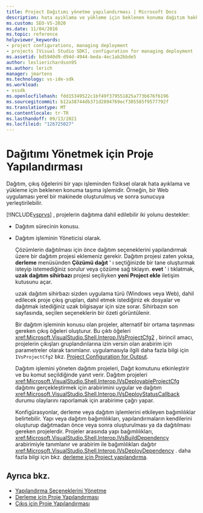 ```yaml
---
title: Project Dağıtımı yönetme yapılandırması | Microsoft Docs
description: hata ayıklama ve yükleme için beklenen konuma dağıtım hakkında bilgi edinin ve Visual Studio dağıtımı destekleyen projeleri destekler.
ms.custom: SEO-VS-2020
ms.date: 11/04/2016
ms.topic: reference
helpviewer_keywords:
- project configurations, managing deployment
- projects [Visual Studio SDK], configuration for managing deployment
ms.assetid: bd5940d9-d94d-4944-beda-4ec1ab2bbde5
author: leslierichardson95
ms.author: lerich
manager: jmartens
ms.technology: vs-ide-sdk
ms.workload:
- vssdk
ms.openlocfilehash: fdd15349522c1bf49f379551825a773b676f6196
ms.sourcegitcommit: b12a38744db371d2894769ecf305585f9577792f
ms.translationtype: MT
ms.contentlocale: tr-TR
ms.lasthandoff: 09/13/2021
ms.locfileid: "126725027"
---
```

# <a name="project-configuration-for-managing-deployment"></a>Dağıtımı Yönetmek için Proje Yapılandırması
Dağıtım, çıkış öğelerini bir yapı işleminden fiziksel olarak hata ayıklama ve yükleme için beklenen konuma taşıma işlemidir. Örneğin, bir Web uygulaması yerel bir makinede oluşturulmuş ve sonra sunucuya yerleştirilebilir.

 [!INCLUDE[vsprvs](../../code-quality/includes/vsprvs_md.md)] , projelerin dağıtıma dahil edilebilir iki yolunu destekler:

- Dağıtım sürecinin konusu.

- Dağıtım işleminin Yöneticisi olarak.

  Çözümlerin dağıtılması için önce dağıtım seçeneklerini yapılandırmak üzere bir dağıtım projesi eklemeniz gerekir. Dağıtım projesi zaten yoksa, **derleme** menüsünden **Çözümü dağıt** ' ı seçtiğinizde bir tane oluşturmak isteyip istemediğiniz sorulur veya çözüme sağ tıklayın. **evet** ' i tıklatmak, **uzak dağıtım sihirbazı** projesi seçiliyken **yeni Project ekle** iletişim kutusunu açar.

  uzak dağıtım sihirbazı sizden uygulama türü (Windows veya Web), dahil edilecek proje çıkış grupları, dahil etmek istediğiniz ek dosyalar ve dağıtmak istediğiniz uzak bilgisayar için size sorar. Sihirbazın son sayfasında, seçilen seçeneklerin bir özeti görüntülenir.

  Bir dağıtım işleminin konusu olan projeler, alternatif bir ortama taşınması gereken çıkış öğeleri oluşturur. Bu çıktı öğeleri <xref:Microsoft.VisualStudio.Shell.Interop.IVsProjectCfg2> , birincil amacı, projelerin çıkışları gruplandırılarına izin versin olan arabirim için parametreler olarak tanımlanır. uygulamasıyla ilgili daha fazla bilgi için `IVsProjectCfg2` bkz. [Project Configuration for Output](../../extensibility/internals/project-configuration-for-output.md).

  Dağıtım işlemini yöneten dağıtım projeleri, Dağıt komutunu etkinleştirir ve bu komut seçildiğinde yanıt verir. Dağıtım projeleri <xref:Microsoft.VisualStudio.Shell.Interop.IVsDeployableProjectCfg> dağıtımı gerçekleştirmek için arabirimini uygular ve dağıtım <xref:Microsoft.VisualStudio.Shell.Interop.IVsDeployStatusCallback> durumu olaylarını raporlamak için arabirime çağrı yapar.

  Konfigürasyonlar, derleme veya dağıtım işlemlerini etkileyen bağımlılıklar belirtebilir. Yapı veya dağıtım bağımlılıkları, yapılandırmaların kendilerini oluşturup dağıtmadan önce veya sonra oluşturulması ya da dağıtılması gereken projelerdir. Projeler arasında yapı bağımlılıkları, <xref:Microsoft.VisualStudio.Shell.Interop.IVsBuildDependency> arabirimiyle tanımlanır ve arabirim ile bağımlılıkları dağıtır <xref:Microsoft.VisualStudio.Shell.Interop.IVsDeployDependency> . daha fazla bilgi için bkz. [derleme için Project yapılandırma](../../extensibility/internals/project-configuration-for-building.md).

## <a name="see-also"></a>Ayrıca bkz.
- [Yapılandırma Seçeneklerini Yönetme](../../extensibility/internals/managing-configuration-options.md)
- [Derleme için Proje Yapılandırması](../../extensibility/internals/project-configuration-for-building.md)
- [Çıkış için Proje Yapılandırması](../../extensibility/internals/project-configuration-for-output.md)
